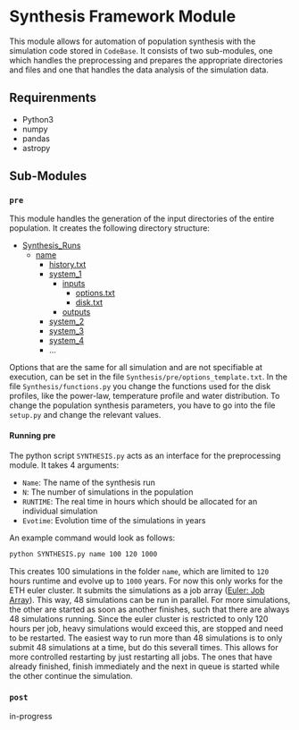 # Synthesis Framework Module

This module allows for automation of population synthesis with the simulation code stored in `CodeBase`. It consists of
two sub-modules, one which handles the preprocessing and prepares the appropriate directories and files and one that
handles the data analysis of the simulation data.

## Requirenments

- Python3
- numpy
- pandas
- astropy

## Sub-Modules

### `pre`

This module handles the generation of the input directories of the entire population. It creates the following directory
structure:

* [Synthesis_Runs](./Synthesis_Runs)
    * [name](./Synthesis_Runs/name)
        * [history.txt](./Synthesis_Runs/name/history.txt)
        * [system_1](./Synthesis_Runs/name/system_1)
            * [inputs](./Synthesis_Runs/name/system_1/inputs)
                * [options.txt](./Synthesis_Runs/name/system_1//inputs/options.txt)
                * [disk.txt](./Synthesis_Runs/name/system_1//inputs/disk.txt)
            * [outputs](./Synthesis_Runs/name/system_1/outputs)
        * [system_2](./Synthesis_Runs/name/system_2)
        * [system_3](./Synthesis_Runs/name/system_3)
        * [system_4](./Synthesis_Runs/name/system_4)
        * ...

Options that are the same for all simulation and are not specifiable at execution, can be set in the
file `Synthesis/pre/options_template.txt`. In the file `Synthesis/functions.py` you change the functions used for the
disk profiles, like the power-law, temperature profile and water distribution. To change the population synthesis
parameters, you have to go into the file `setup.py` and change the relevant values.

#### Running pre

The python script `SYNTHESIS.py` acts as an interface for the preprocessing module. It takes 4 arguments:

- `Name`: The name of the synthesis run
- `N`: The number of simulations in the population
- `RUNTIME`: The real time in hours which should be allocated for an individual simulation
- `Evotime`: Evolution time of the simulations in years

An example command would look as follows:

```bash
python SYNTHESIS.py name 100 120 1000
```

This creates 100 simulations in the folder `name`, which are limited to `120` hours runtime and evolve up to `1000`
years. For now this only works for the ETH euler cluster. It submits the simulations as a job
array ([Euler: Job Array](https://scicomp.ethz.ch/wiki/Job_arrays)). This way, 48 simulations can be run in parallel.
For more simulations, the other are started as soon as another finishes, such that there are always 48 simulations
running. Since the euler cluster is restricted to only 120 hours per job, heavy simulations would exceed this, are
stopped and need to be restarted. The easiest way to run more than 48 simulations is to only submit 48 simulations at a
time, but do this severall times. This allows for more controlled restarting by just restarting all jobs. The ones
that have already finished, finish immediately and the next in queue is started while the other continue the simulation.

### `post`

in-progress

